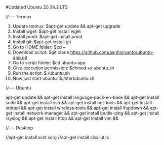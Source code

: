 #Updated Ubuntu 20.04.2 LTS

//--- Termux

1. Update termux: $apt-get update && apt-get upgrade
2. Install wget: $apt-get install wget
3. Install proot: $apt-get install proot
4. Install git: $apt-get install git
5. Go to HOME folder: $cd ~
6. Download script: $git clone https://github.com/aanhariyanto/ubuntu-app.git
7. Go to script folder: $cd ubuntu-app
8. Give execution permission: $chmod +x ubuntu.sh
9. Run the script: $./ubuntu.sh
10. Now just start ubuntu: $./startubuntu.sh

//--- Ubuntu

apt-get update && apt-get install language-pack-en-base && apt-get install sudo && apt-get install ssh && apt-get install net-tools && apt-get install ethtool && apt-get install wireless-tools && apt-get install ifupdown && apt-get install network-manager && apt-get install iputils-ping && apt-get install rsyslog && apt-get install htop && apt-get install vim &&


//--- Desktop


//apt-get install xinit xorg
//apt-get install alsa-utils
